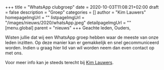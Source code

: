+++
title = "WhatsApp clubgroep"
date = 2020-10-03T11:08:21+02:00
draft = false
description = "Groep"
categories = []
author = "Kim Lauwers"
homepageImgUrl = ""
listpageImgUrl = "/images/nieuws/2020/whatsApp.jpeg"
detailpageImgUrl = ""
[menu.global]
    parent = "nieuws"
+++
Geachte leden, Ouders, 

Wisten jullie dat wij een WhatsApp groep hebben waar de meeste van onze leden inzitten.
Op deze manier kan er gemakkelijk en snel gecommuniceerd worden.
Indien u graag hier lid van wil worden neem dan even contact op met ons.

Voor meer info kan je steeds terecht bij [Kim Lauwers](https://www.jujitsukeerbergen.be/trainers/#Kim_Lauwers).